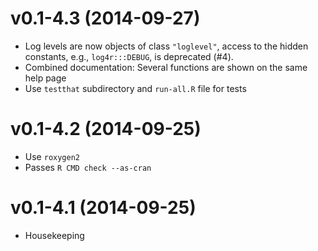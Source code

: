 v0.1-4.3 (2014-09-27)
===

* Log levels are now objects of class `"loglevel"`, access to the hidden
  constants, e.g., `log4r:::DEBUG`, is deprecated (#4).
* Combined documentation: Several functions are shown on the same help page
* Use `testthat` subdirectory and `run-all.R` file for tests

v0.1-4.2 (2014-09-25)
===

* Use `roxygen2`
* Passes `R CMD check --as-cran`

v0.1-4.1 (2014-09-25)
===

* Housekeeping
